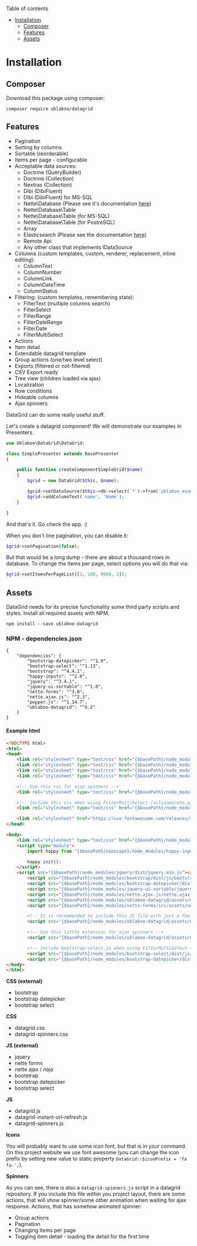 Table of contents

- [Installation](#installation)
	- [Composer](#composer)
	- [Features](#features)
	- [Assets](#assets)

# Installation

## Composer

Download this package using composer:

```
composer require ublaboo/datagrid
```

## Features

- Pagination
- Sorting by columns
- Sortable (reorderable)
- Items per page - configurable
- Acceptable data sources:
	- Doctrine (QueryBuilder)
	- Doctrine (Collection)
	- Nextras (Collection)
	- Dibi (DibiFluent)
	- Dibi (DibiFluent) for MS-SQL
	- Nette\Database (Please see it's documentation [here](https://github.com/contributte/datagrid-nette-database-data-source))
	- Nette\Database\Table
	- Nette\Database\Table (for MS-SQL)
	- Nette\Database\Table (for PostreSQL)
	- Array
	- Elasticsearch (Please see the documentation [here](https://github.com/contributte/datagrid-elasticsearch-data-source))
	- Remote Api
	- Any other class that implements IDataSource
- Columns (custom templates, custom, renderer, replacement, inline editing):
	- ColumnText
	- ColumnNumber
	- ColumnLink
	- ColumnDateTime
	- ColumnStatus
- Filtering: (custom templates, remembering state):
	- FilterText (multiple columns search)
	- FilterSelect
	- FilterRange
	- FilterDateRange
	- FilterDate
	- FilterMultiSelect
- Actions
- Item detail
- Extendable datagrid template
- Group actions (one/two level select)
- Exports (filtered or not-filtered)
- CSV Export ready
- Tree view (children loaded via ajax)
- Localization
- Row conditions
- Hideable columns
- Ajax spinners

DataGrid can do some really useful stuff.

Let's create a datagrid component!
We will demonstrate our examples in Presenters.

```php
use Ublaboo\DataGrid\DataGrid;

class SimplePresenter extends BasePresenter
{

	public function createComponentSimpleGrid($name)
	{
		$grid = new DataGrid($this, $name);

		$grid->setDataSource($this->db->select('*')->from('ublaboo_example'));
		$grid->addColumnText('name', 'Name');
	}

}
```

And that's it. Go check the app. :)

When you don't line pagination, you can disable it:

```php
$grid->setPagination(false);
```

But that would be a long dump - there are about a thousand rows in database. To change the items per page, select options you will do that via:

```php
$grid->setItemsPerPageList([1, 100, 9090, 2]);
```

## Assets

DataGrid needs for its precise functionality some third party scripts and styles. Install all required assets with NPM.

```
npm install --save ublaboo-datagrid
```

### NPM - dependencies.json
```
{
	"dependencies": {
		"bootstrap-datepicker": "^1.9",
		"bootstrap-select": "^1.13",
		"bootstrap": "^4.4.1",
		"happy-inputs": "^2.0",
		"jquery": "^3.4.1",
		"jquery-ui-sortable": "^1.0",
		"nette-forms": "^3.0",
		"nette.ajax.js": "^2.3",
		"popper.js": "^1.14.7",
		"ublaboo-datagrid": "^6.2"
	}
}
```

#### Example html

```html
<!DOCTYPE html>
<html>
<head>
	<link rel="stylesheet" type="text/css" href="{$basePath}/node_modules/bootstrap/dist/css/bootstrap.css">
	<link rel="stylesheet" type="text/css" href="{$basePath}/node_modules/happy-inputs/src/happy.css">
	<link rel="stylesheet" type="text/css" href="{$basePath}/node_modules/bootstrap-datepicker/dist/css/bootstrap-datepicker3.css">
	<link rel="stylesheet" type="text/css" href="{$basePath}/node_modules/ublaboo-datagrid/assets/datagrid.css">

	<!-- Use this css for ajax spinners -->
	<link rel="stylesheet" type="text/css" href="{$basePath}/node_modules/ublaboo-datagrid/assets/datagrid-spinners.css">

	<!-- Include this css when using FilterMultiSelect (silviomoreto.github.io/bootstrap-select) -->
	<link rel="stylesheet" type="text/css" href="{$basePath}/node_modules/bootstrap-select/dist/css/bootstrap-select.css">

	<link rel="stylesheet" href="https://use.fontawesome.com/releases/v5.8.2/css/all.css" integrity="sha384-oS3vJWv+0UjzBfQzYUhtDYW+Pj2yciDJxpsK1OYPAYjqT085Qq/1cq5FLXAZQ7Ay" crossorigin="anonymous">
</head>

<body>
	<link rel="stylesheet" type="text/css" href="{$basePath}/node_modules/happy-inputs/src/happy.css">
	<script type="module">
		import happy from "{$basePath|noescape}/node_modules/happy-inputs/src/index.js";

		happy.init();
	</script>
	<script src="{$basePath}/node_modules/jquery/dist/jquery.min.js"></script>
		<script src="{$basePath}/node_modules/bootstrap/dist/js/bootstrap.min.js"></script>
		<script src="{$basePath}/node_modules/bootstrap-datepicker/dist/js/bootstrap-datepicker.js"></script>
		<script src="{$basePath}/node_modules/jquery-ui-sortable/jquery-ui.min.js"></script>
		<script src="{$basePath}/node_modules/nette.ajax.js/nette.ajax.js" charset="UTF-8"></script>
		<script src="{$basePath}/node_modules/ublaboo-datagrid/assets/datagrid.js"></script>
		<script src="{$basePath}/node_modules/nette-forms/src/assets/netteForms.js"></script>

		<!-- It is recommended to include this JS file with just a few bits. It refreshes URL on non ajax request -->
		<script src="{$basePath}/node_modules/ublaboo-datagrid/assets/datagrid-instant-url-refresh.js"></script>

		<!-- Use this little extension for ajax spinners -->
		<script src="{$basePath}/node_modules/ublaboo-datagrid/assets/datagrid-spinners.js"></script>

		<!-- Include bootstrap-select.js when using FilterMultiSelect (silviomoreto.github.io/bootstrap-select) -->
		<script src="{$basePath}/node_modules/bootstrap-select/dist/js/bootstrap-select.js"></script>
		<script src="{$basePath}/node_modules/bootstrap-datepicker/dist/locales/bootstrap-datepicker.cs.min.js" charset="UTF-8"></script>
</body>
</html>
```

**CSS (external)**

- bootstrap
- bootstrap datepicker
- bootstrap select

**CSS**

- datagrid.css
- datagrid-spinners.css

**JS (external)**

- jquery
- nette forms
- nette ajax / naja
- bootstrap
- bootstrap datepicker
- bootstrap select

**JS**

- datagrid.js
- datagrid-instant-url-refresh.js
- datagrid-spinners.js

**Icons**

You will probably want to use some icon font, but that is in your command.
On this project website we use font awesome (you can change the icon prefix by setting new value to static property `DataGrid::$iconPrefix = 'fa fa-';`).

**Spinners**

As you can see, there is also a `datagrid-spinners.js` script in a datagrid repository. If you include this file within you project layout, there are some actions, that will show spinner/some other animation when waiting for ajax response. Actions, that has somehow animated spinner:

- Group actions
- Pagination
- Changing items per page
- Toggling item detail - loading the detail for the first time
